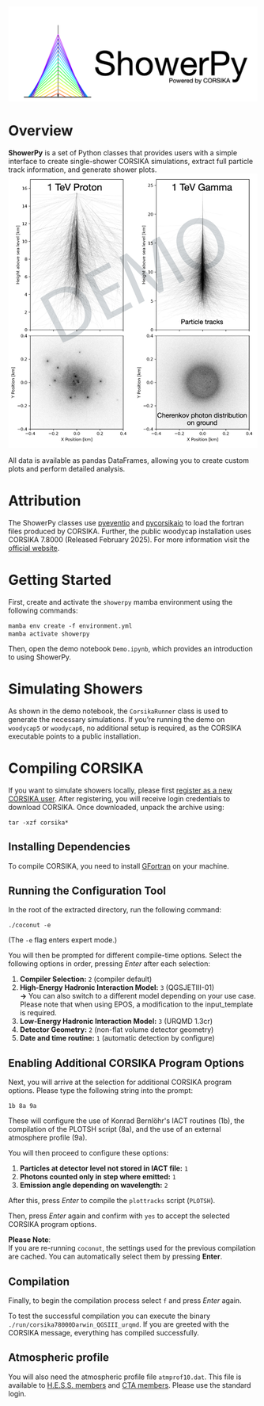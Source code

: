 ![ShowerPy Logo](media/showerpy_logo.png)
# Overview  

**ShowerPy** is a set of Python classes that provides users with a simple interface to create single-shower CORSIKA simulations, extract full particle track information, and generate shower plots.  
![Shower Image](media/shower_plots.png)  

All data is available as pandas DataFrames, allowing you to create custom plots and perform detailed analysis.

# Attribution 
The ShowerPy classes use [pyeventio](https://github.com/cta-observatory/pyeventio) and [pycorsikaio](https://github.com/cta-observatory/pycorsikaio) to load the fortran files produced by CORSIKA. Further, the public woodycap installation uses CORSIKA 7.8000 (Released February 2025). For more information visit the [official website](https://www.iap.kit.edu/corsika/99.php). 
# Getting Started  

First, create and activate the `showerpy` mamba environment using the following commands:
```shell 
mamba env create -f environment.yml
mamba activate showerpy
```
Then, open the demo notebook `Demo.ipynb`, which provides an introduction to using ShowerPy.

# Simulating Showers
As shown in the demo notebook, the `CorsikaRunner` class is used to generate the necessary simulations. If you’re running the demo on `woodycap5` or `woodycap6`, no additional setup is required, as the CORSIKA executable points to a public installation.

# Compiling CORSIKA 

If you want to simulate showers locally, please first [register as a new CORSIKA user](https://www.iap.kit.edu/corsika/79.php). After registering, you will receive login credentials to download CORSIKA. Once downloaded, unpack the archive using:

```shell
tar -xzf corsika*
```

## Installing Dependencies

To compile CORSIKA, you need to install [GFortran](https://fortran-lang.org/learn/os_setup/install_gfortran/) on your machine.

## Running the Configuration Tool

In the root of the extracted directory, run the following command:
```shell
./coconut -e
```
(The `-e` flag enters expert mode.)

You will then be prompted for different compile-time options. Select the following options in order, pressing *Enter* after each selection:

1. **Compiler Selection:** `2` (compiler default)
2. **High-Energy Hadronic Interaction Model:** `3` (QGSJETIII-01)<br>
**->** You can also switch to a different model depending on your use case. Please note that when using EPOS, a modification to the input_template is required.
3. **Low-Energy Hadronic Interaction Model:** `3` (URQMD 1.3cr)
4. **Detector Geometry:** `2` (non-flat volume detector geometry)
5. **Date and time routine:** `1` (automatic detection by configure)

## Enabling Additional CORSIKA Program Options

Next, you will arrive at the selection for additional CORSIKA program options. Please type the following string into the prompt:
```text
1b 8a 9a
```
These will configure the use of Konrad Bernlöhr's IACT routines (1b), the compilation of the PLOTSH script (8a), and the use of an external atmosphere profile (9a). 

You will then proceed to configure these options:

1. **Particles at detector level not stored in IACT file:** `1`
2. **Photons counted only in step where emitted:** `1`
3. **Emission angle depending on wavelength:** `2`

After this, press *Enter* to compile the `plottracks` script (`PLOTSH`). 

Then, press *Enter* again and confirm with `yes` to accept the selected CORSIKA program options.

**Please Note**:  
If you are re-running `coconut`, the settings used for the previous compilation are cached. You can automatically select them by pressing **Enter**.

## Compilation

Finally, to begin the compilation process select `f` and press *Enter* again. 

To test the successful compilation you can execute the binary `./run/corsika78000Darwin_QGSIII_urqmd`. If you are greeted with the CORSIKA message, everything has compiled successfully. 

## Atmospheric profile 
You will also need the atmospheric profile file `atmprof10.dat`. This file is available to [H.E.S.S. members](https://www.mpi-hd.mpg.de/hfm/~bernlohr/HESS/) and [CTA members](https://www.mpi-hd.mpg.de/hfm/CTA/MC/). Please use the standard login.